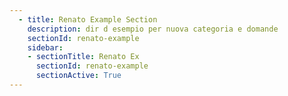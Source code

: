 ```yaml
---
  - title: Renato Example Section
    description: dir d esempio per nuova categoria e domande
    sectionId: renato-example
    sidebar:
    - sectionTitle: Renato Ex
      sectionId: renato-example
      sectionActive: True
---
```

